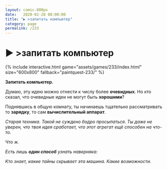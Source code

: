 ```yaml
---
layout: comic-800px
date:   2020-02-28 00:00:00 
title: "▶️ >запитать компьютер"
category: page
permalink: /233
---
```

# ▶️ >запитать компьютер

{% include interactive.html game="assets/games/233/index.html" size="600x800" fallback="paintquest-233/" %}

<strong>Запитать компьютер.</strong>

Думаю, эту идею можно отнести к числу более <strong>очевидных</strong>. Но кто сказал, что очевидные идеи не могут быть <strong>хорошими</strong>?

Поднявшись в общую комнату, ты начинаешь тщательно рассматривать то <strong>зарядку</strong>, то сам <strong>вычислительный аппарат</strong>.

<em>Старая техника. Такой не суждено бодро просыпаться. Ты даже не уверен, что твоя идея сработает, что этот агрегат ещё способен на что-то.</em>

<em>Что ж.</em>

<em>Есть лишь <strong><strong>один способ</strong></strong> узнать наверняка:</em>

<em>Кто знает, какие тайны скрывает эта машина. Какие возможности.</em>
